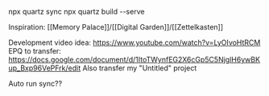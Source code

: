 npx quartz sync
npx quartz build --serve

Inspiration: [[Memory Palace]]/[[Digital Garden]]/[[Zettelkasten]]

Development video idea: https://www.youtube.com/watch?v=LyOIvoHtRCM
EPQ to transfer: https://docs.google.com/document/d/1ItoTWynfEG2X6cGp5C5NjglH6ywBKup_Bxp96VePFrk/edit
Also transfer my "Untitled" project

Auto run sync??
